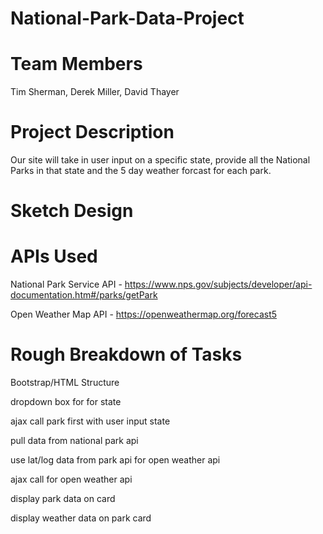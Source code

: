 # National-Park-Data-Project

# Team Members

Tim Sherman, Derek Miller, David Thayer

# Project Description

Our site will take in user input on a specific state, provide all the National Parks in that state and the 5 day weather forcast for each park.

# Sketch Design

# APIs Used

National Park Service API - https://www.nps.gov/subjects/developer/api-documentation.htm#/parks/getPark

Open Weather Map API - https://openweathermap.org/forecast5

# Rough Breakdown of Tasks 

Bootstrap/HTML Structure

dropdown box for for state

ajax call park first with user input state

pull data from national park api

use lat/log data from park api for open weather api

ajax call for open weather api

display park data on card

display weather data on park card

